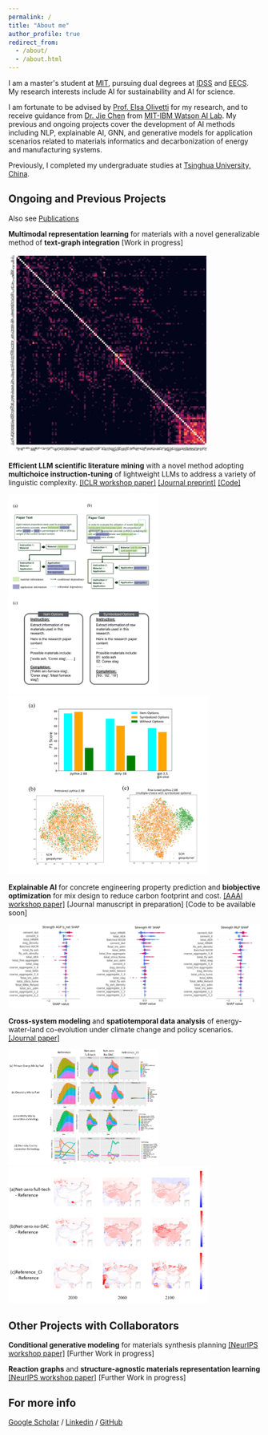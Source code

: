 ```yaml
---
permalink: /
title: "About me"
author_profile: true
redirect_from: 
  - /about/
  - /about.html
---
```


I am a master's student at [MIT](https://www.mit.edu/), pursuing dual degrees at [IDSS](https://idss.mit.edu/about-us/) and [EECS](https://www.eecs.mit.edu/). My research interests include AI for sustainability and AI for science. 

I am fortunate to be advised by [Prof. Elsa Olivetti](https://dmse.mit.edu/faculty/elsa-a-olivetti/) for my research, and to receive guidance from [Dr. Jie Chen](https://jiechenjiechen.github.io/) from [MIT-IBM Watson AI Lab](https://mitibmwatsonailab.mit.edu/). My previous and ongoing projects cover the development of AI methods including NLP, explainable AI, GNN, and generative models for application scenarios related to materials informatics and decarbonization of energy and manufacturing systems.

Previously, I completed my undergraduate studies at [Tsinghua University, China](https://www.tsinghua.edu.cn/en/).


Ongoing and Previous Projects
------
Also see [Publications]("https://yifeiduan.github.io//publications/)

**Multimodal representation learning** for materials with a novel generalizable method of **text-graph integration**
[Work in progress]
<p float="left">
  <img src="images/my_imgs/graph_llm/heatmap.jpg" width="400"/>
</p>


**Efficient LLM scientific literature mining** with a novel method adopting **multichoice instruction-tuning** of lightweight LLMs to address a variety of linguistic complexity.
[[ICLR workshop paper]](https://s3.us-east-1.amazonaws.com/climate-change-ai/papers/iclr2024/39/paper.pdf)
[[Journal preprint]](https://papers.ssrn.com/sol3/papers.cfm?abstract_id=5017239)
[[Code]](https://github.com/YifeiDuan/beneficial-use-LLM)
<p float="left">
  <img src="images/my_imgs/beneficial_use_llm/multichoice.jpg" width="300"/>
  <img src="images/my_imgs/beneficial_use_llm/performances.jpg" width="400"/>
</p>


**Explainable AI** for concrete engineering property prediction and **biobjective optimization** for mix design to reduce carbon footprint and cost.
[[AAAI workshop paper]](https://xai4sci.github.io/papers/2024/07_explainable_concrete_strength_prediction_with_amortized_gaussian_process.pdf)
[Journal manuscript in preparation]
[Code to be available soon]

<img src="images/my_imgs/xai_opt_concrete/shap.png" width="700"/>


**Cross-system modeling** and **spatiotemporal data analysis** of energy-water-land co-evolution under climate change and policy scenarios.
[[Journal paper]](https://www.sciencedirect.com/science/article/abs/pii/S0301479724000227)
<!-- [[Code]](https://github.com/YifeiDuan/Climate-Change-and-Policy-Impacts-on-China-EWL/tree/Climate-Change-and-Policy-Impacts-EWL) -->
<p float="left">
  <img src="images/my_imgs/ewl_coevolution/energy.PNG" width="300"/>
  <img src="images/my_imgs/ewl_coevolution/grid_ww.PNG" width="400"/>
</p>


Other Projects with Collaborators
------

**Conditional generative modeling** for materials synthesis planning
[[NeurIPS workshop paper]](https://openreview.net/forum?id=hy39qxU6CQ)
[Further Work in progress]

**Reaction graphs** and **structure-agnostic materials representation learning**
[[NeurIPS workshop paper]](https://openreview.net/forum?id=VGsXQOTs1E)
[Further Work in progress]

For more info
------
[Google Scholar](https://scholar.google.com/citations?user=P2itvyMAAAAJ&hl=en) / [Linkedin](https://www.linkedin.com/in/yifei-duan/) / [GitHub](https://github.com/YifeiDuan)
